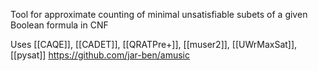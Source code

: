 Tool for approximate counting of minimal unsatisfiable subets of a given Boolean formula in CNF

Uses [[CAQE]], [[CADET]], [[QRATPre+]], [[muser2]], [[UWrMaxSat]], [[pysat]]
https://github.com/jar-ben/amusic